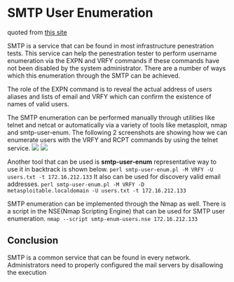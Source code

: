 # SMTP User Enumeration
quoted from [this site](https://pentestlab.blog/2012/11/20/smtp-user-enumeration/)

SMTP is a service that can be found in most infrastructure penestration tests. This service can help the penestration tester to perform username enumeration via the EXPN and VRFY commands if these commands have not been disabled by the system administrator. There are a number of ways which this enumeration through the SMTP can be achieved.

The role of the EXPN command is to reveal the actual address of users aliases and lists of email and VRFY which can confirm the existence of names of valid users.

The SMTP enumeration can be performed manually through utilities like telnet and netcat or automatically via
a variety of tools like metasploit, nmap and smtp-user-enum. The following 2 screenshots are showing how we can enumerate users with the VRFY and RCPT commands by using the telnet service.
![](https://pentestlab.files.wordpress.com/2012/11/smtp5.jpeg)
![](https://pentestlab.files.wordpress.com/2012/11/smtp6.jpeg?w=500)

Another tool that can be used is **smtp-user-enum** representative way to use it in backtrack is shown below.
`perl smtp-user-enum.pl -M VRFY -U users.txt -t 172.16.212.133` 
It also can be used for discovery valid email addresses.
`perl smtp-user-enum.pl -M VRFY -D metasploitable.localdomain -U users.txt -t 172.16.212.133`

SMTP enumeration can be implemented through the Nmap as well. There is a script in the NSE(Nmap Scripting Engine) that can be used for SMTP user enumeration.
`nmap --script smtp-enum-users.nse 172.16.212.133`

## Conclusion
SMTP is a common service that can be found in every network. Administrators need to properly configured the mail servers by disallowing the execution


<!--stackedit_data:
eyJoaXN0b3J5IjpbLTE5NTY2NDcwNDEsMTY5OTY3MTc3NywyMD
E0MjEwOTAzXX0=
-->